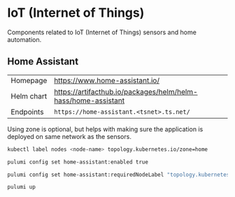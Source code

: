 # IoT (Internet of Things)

Components related to IoT (Internet of Things) sensors and home automation.

## Home Assistant

|            |                                                               |
| ---------- | ------------------------------------------------------------- |
| Homepage   | https://www.home-assistant.io/                                |
| Helm chart | https://artifacthub.io/packages/helm/helm-hass/home-assistant |
| Endpoints  | `https://home-assistant.<tsnet>.ts.net/`                      |

Using zone is optional, but helps with making sure the application is deployed on same network as the sensors.

```sh
kubectl label nodes <node-name> topology.kubernetes.io/zone=home

pulumi config set home-assistant:enabled true

pulumi config set home-assistant:requiredNodeLabel "topology.kubernetes.io/zone=home"

pulumi up
```
